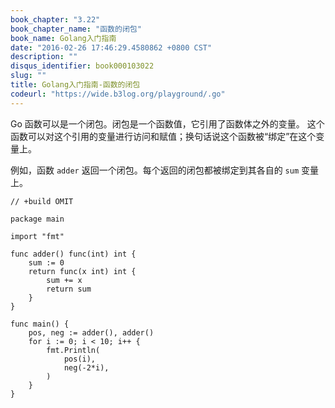 ```yaml
---
book_chapter: "3.22"
book_chapter_name: "函数的闭包"
book_name: Golang入门指南
date: "2016-02-26 17:46:29.4580862 +0800 CST"
description: ""
disqus_identifier: book000103022
slug: ""
title: Golang入门指南-函数的闭包
codeurl: "https://wide.b3log.org/playground/.go"
---
```





Go 函数可以是一个闭包。闭包是一个函数值，它引用了函数体之外的变量。
这个函数可以对这个引用的变量进行访问和赋值；换句话说这个函数被“绑定”在这个变量上。

例如，函数 `adder` 返回一个闭包。每个返回的闭包都被绑定到其各自的 `sum` 变量上。

```
// +build OMIT

package main

import "fmt"

func adder() func(int) int {
	sum := 0
	return func(x int) int {
		sum += x
		return sum
	}
}

func main() {
	pos, neg := adder(), adder()
	for i := 0; i < 10; i++ {
		fmt.Println(
			pos(i),
			neg(-2*i),
		)
	}
}

```

